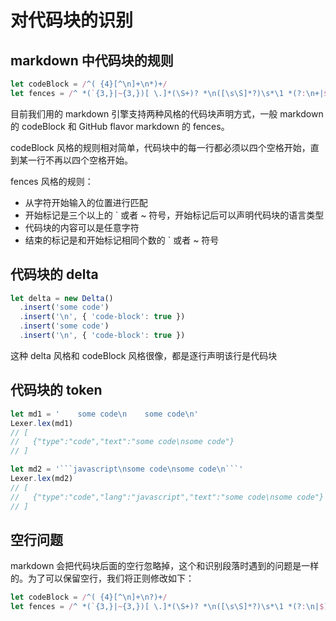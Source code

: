 # 对代码块的识别

## markdown 中代码块的规则

```javascript
let codeBlock = /^( {4}[^\n]+\n*)+/
let fences = /^ *(`{3,}|~{3,})[ \.]*(\S+)? *\n([\s\S]*?)\s*\1 *(?:\n+|$)/
```

目前我们用的 markdown 引擎支持两种风格的代码块声明方式，一般 markdown 的 codeBlock 和 GitHub flavor markdown 的 fences。

codeBlock 风格的规则相对简单，代码块中的每一行都必须以四个空格开始，直到某一行不再以四个空格开始。

fences 风格的规则：

- 从字符开始输入的位置进行匹配
- 开始标记是三个以上的 ` 或者 ~ 符号，开始标记后可以声明代码块的语言类型
- 代码块的内容可以是任意字符
- 结束的标记是和开始标记相同个数的 ` 或者 ~ 符号

## 代码块的 delta

```javascript
let delta = new Delta()
  .insert('some code')
  .insert('\n', { 'code-block': true })
  .insert('some code')
  .insert('\n', { 'code-block': true })
```

这种 delta 风格和 codeBlock 风格很像，都是逐行声明该行是代码块

## 代码块的 token

```javascript
let md1 = '    some code\n    some code\n'
Lexer.lex(md1)
// [
//   {"type":"code","text":"some code\nsome code"}
// ]

let md2 = '```javascript\nsome code\nsome code\n```'
Lexer.lex(md2)
// [
//   {"type":"code","lang":"javascript","text":"some code\nsome code"}
// ]
```

## 空行问题

markdown 会把代码块后面的空行忽略掉，这个和识别段落时遇到的问题是一样的。为了可以保留空行，我们将正则修改如下：

```javascript
let codeBlock = /^( {4}[^\n]+\n?)+/
let fences = /^ *(`{3,}|~{3,})[ \.]*(\S+)? *\n([\s\S]*?)\s*\1 *(?:\n|$)/
```